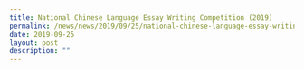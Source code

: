 ```yaml
---
title: National Chinese Language Essay Writing Competition (2019)
permalink: /news/news/2019/09/25/national-chinese-language-essay-writing-competition-2019/
date: 2019-09-25
layout: post
description: ""
---
```


